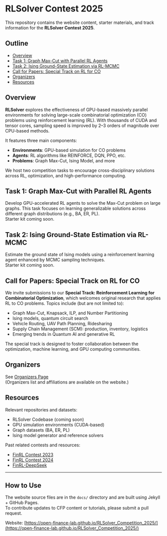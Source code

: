 # RLSolver Contest 2025

This repository contains the website content, starter materials, and track information for the **RLSolver Contest 2025**.

## Outline
  - [Overview](#overview)
  - [Task 1: Graph Max-Cut with Parallel RL Agents](#task-1-graph-max-cut-with-parallel-rl-agents)
  - [Task 2: Ising Ground-State Estimation via RL-MCMC](#task-2-ising-ground-state-estimation-via-rl-mcmc)
  - [Call for Papers: Special Track on RL for CO](#call-for-papers-special-track-on-rl-for-co)
  - [Organizers](#organizers)
  - [Resources](#resources)

## Overview

**RLSolver** explores the effectiveness of GPU-based massively parallel environments for solving large-scale combinatorial optimization (CO) problems using reinforcement learning (RL). With thousands of CUDA and tensor cores, sampling speed is improved by 2–3 orders of magnitude over CPU-based methods.

It features three main components:
- **Environments**: GPU-based simulation for CO problems
- **Agents**: RL algorithms like REINFORCE, DQN, PPO, etc.
- **Problems**: Graph Max-Cut, Ising Model, and more

We host two competition tasks to encourage cross-disciplinary solutions across RL, optimization, and high-performance computing.

## Task 1: Graph Max-Cut with Parallel RL Agents

Develop GPU-accelerated RL agents to solve the Max-Cut problem on large graphs. This task focuses on learning generalizable solutions across different graph distributions (e.g., BA, ER, PL).  
Starter kit coming soon.

## Task 2: Ising Ground-State Estimation via RL-MCMC

Estimate the ground state of Ising models using a reinforcement learning agent enhanced by MCMC sampling techniques.  
Starter kit coming soon.

## Call for Papers: Special Track on RL for CO

We invite submissions to our **Special Track: Reinforcement Learning for Combinatorial Optimization**, which welcomes original research that applies RL to CO problems. Topics include (but are not limited to):
- Graph Max-Cut, Knapsack, ILP, and Number Partitioning
- Ising models, quantum circuit search
- Vehicle Routing, UAV Path Planning, Ridesharing
- Supply Chain Management (SCM): production, inventory, logistics
- Emerging trends in Quantum AI and generative RL

The special track is designed to foster collaboration between the optimization, machine learning, and GPU computing communities.

## Organizers

See [Organizers Page](https://open-finance-lab.github.io/RLSolver_Contest_2025/organizers)  
(Organizers list and affiliations are available on the website.)

## Resources

Relevant repositories and datasets:
* RLSolver Codebase (coming soon)
* GPU simulation environments (CUDA-based)
* Graph datasets (BA, ER, PL)
* Ising model generator and reference solvers

Past related contests and resources:
* [FinRL Contest 2023](https://github.com/Open-Finance-Lab/FinRL_Contest_2023)
* [FinRL Contest 2024](https://github.com/Open-Finance-Lab/FinRL_Contest_2024)
* [FinRL-DeepSeek](https://github.com/benstaf/FinRL_DeepSeek)

---

## How to Use

The website source files are in the `docs/` directory and are built using Jekyll + GitHub Pages.  
To contribute updates to CFP content or tutorials, please submit a pull request.

Website: [https://open-finance-lab.github.io/RLSolver_Competition_2025/](https://open-finance-lab.github.io/RLSolver_Competition_2025/)
